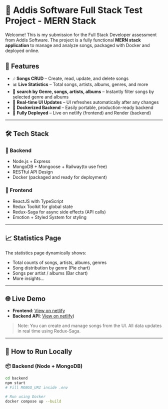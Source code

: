 # 🎵 Addis Software Full Stack Test Project - MERN Stack

Welcome! This is my submission for the Full Stack Developer assessment from Addis Software. The project is a fully functional **MERN stack application** to manage and analyze songs, packaged with Docker and deployed online.

## 📌 Features

- 🎶 **Songs CRUD** – Create, read, update, and delete songs
- 📊 **Live Statistics** – Total songs, artists, albums, genres, and more
- 🔎 **search by Genre, songs, artists, albums** – Instantly filter songs by selected genre and albums
- 🔁 **Real-time UI Updates** – UI refreshes automatically after any changes
- 🐳 **Dockerized Backend** – Easily portable, production-ready backend
- 🚀 **Fully Deployed** – Live on netlify (frontend) and Render (backend)

---

## 🛠 Tech Stack

### 🔧 Backend
- Node.js + Express
- MongoDB + Mongoose + Railway(to use free)
- RESTful API Design
- Docker (packaged and ready for deployment)

### 🎨 Frontend
- ReactJS with TypeScript
- Redux Toolkit for global state
- Redux-Saga for async side effects (API calls)
- Emotion + Styled System for styling

---

## 📈 Statistics Page

The statistics page dynamically shows:
- Total counts of songs, artists, albums, genres
- Song distribution by genre (Pie chart)
- Songs per artist / albums (Bar chart)
- More insights...

---

## 🌐 Live Demo

- **Frontend**: [View on netlify](https://songmanagement1.netlify.app)
- **Backend API**:  [View on netlify]([https://songmanagemnt.onrender.com/api/songs/stats))
> Note: You can create and manage songs from the UI. All data updates in real time using Redux-Saga.

---

## 🧪 How to Run Locally

### 📦 Backend (Node + MongoDB)

```bash
cd backend
npm start   
# Fill MONGO_URI inside .env

# Run using Docker
docker compose up --build
